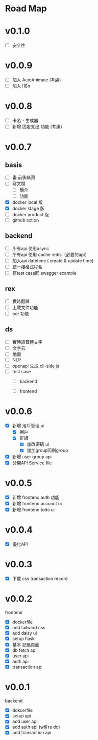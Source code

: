# Road Map
# v0.1.0 
- [ ] 安全性

# v0.0.9
- [ ] 加入 AutoAnimate (考慮)
- [ ] 加入 i18n

# v0.0.8
- [ ] 卡名 - 生成器
- [ ] 新增 固定支出 功能 (考慮)

# v0.0.7
## basis
- [ ] 畫 前後端圖
- [ ] 寫文檔
  - [ ] 簡介
  - [ ] 功能
- [x] docker local 版
- [x] docker stage 版
- [ ] docker product 版
- [ ] github action
## backend
- [ ] 所有api 使用async 
- [ ] ⁠所有api 使用 cache redis（必要的api）
- [ ] 加入api datetime ( create & update time) 
- [ ] ⁠統一接格式程名
- [ ] ⁠寫test case同 swagger example
## rex
- [ ] 實時翻釋
- [ ] 上載文件功能
- [ ] ocr 功能
## ds
- [ ] 實時語音轉文字
- [ ] 文字云
- [ ] 地圖
- [ ] NLP
- [ ] openapi 生成 cli-side js
- [ ] test case
  - [ ] backend
  - [ ] frontend


# v0.0.6
- [x] 新增 用戶管理 ui
  - [x] 用戶
  - [x] 群組
    - [x] 加改密碼 ui
    - [x] 加加group同刪group
- [x] 新增 user group api
- [x] 分開API Service file

# v0.0.5
- [x] 新增 frontend auth 功能
- [x] 新增 frontend acconut ui 
- [x] 新增 frontend todo ui

# v0.0.4
- [x] 優化API 

# v0.0.3
- [x] 下載 csv transaction record

# v0.0.2
frontend
- [x] dockerfile
- [x] add tailwind css
- [x] add daisy ui
- [x] setup flask 
- [x] 基本 記帳頁面
- [x] db fetch api
- [x] user api
- [x] auth api
- [x] transaction api

# v0.0.1
backend
- [x] dokcerfile
- [x] setup api
- [x] add user api 
- [x] add auth api (will re do)
- [x] add transaction api
